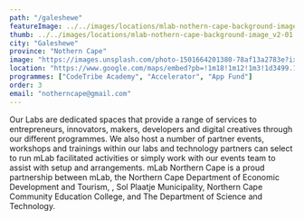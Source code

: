 ```yaml
---
path: "/galeshewe"
featureImage: ../../images/locations/mlab-nothern-cape-background-image_v2-01.jpeg
thumb: ../../images/locations/mlab-nothern-cape-background-image_v2-01.jpeg
city: "Galeshewe"
province: "Nothern Cape"
image: "https://images.unsplash.com/photo-1501664201380-78af13a2783e?ixid=MXwxMjA3fDB8MHxwaG90by1wYWdlfHx8fGVufDB8fHw%3D&ixlib=rb-1.2.1&auto=format&fit=crop&w=1350&q=80"
location: "https://www.google.com/maps/embed?pb=!1m18!1m12!1m3!1d3499.125139080748!2d24.732460215084554!3d-28.715805982385096!2m3!1f0!2f0!3f0!3m2!1i1024!2i768!4f13.1!3m3!1m2!1s0x1e9b1b9d748ff481%3A0xe2e2e913dbcc1c73!2sGaleshewe%20SMME%20Village!5e0!3m2!1sen!2sza!4v1621582875915!5m2!1sen!2sza"
programmes: ["CodeTribe Academy", "Accelerator", "App Fund"]
order: 3
email: "notherncape@gmail.com"
---
```


Our Labs are dedicated spaces that provide a range of services to entrepreneurs, innovators, makers, developers and digital creatives through our different programmes. We also host a number of partner events, workshops and trainings within our labs and technology partners can select to run mLab facilitated activities or simply work with our events team to assist with setup and arrangements.
mLab Northern Cape is a proud partnership between mLab, the Northern Cape Department of Economic Development and Tourism, , Sol Plaatje Municipality, Northern Cape Community Education College, and  The Department of Science and Technology.
